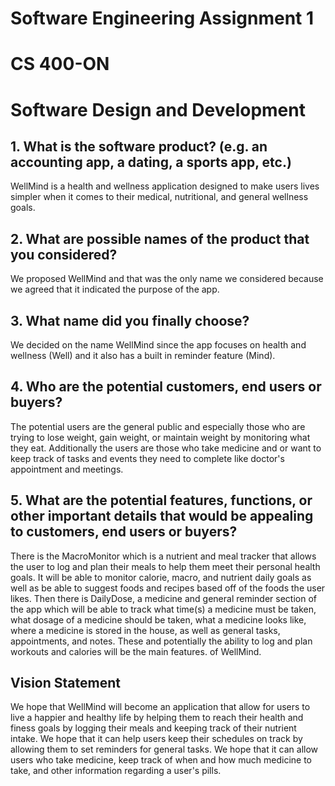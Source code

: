  # Software Engineering Assignment 1
 # CS 400-ON
 # Software Design and Development

## 1. What is the software product?  (e.g. an accounting app, a dating, a sports app, etc.)
WellMind is a health and wellness application designed to make users lives simpler when it comes to their medical, nutritional, and general wellness goals. 

## 2. What are possible names of the product that you considered?
We proposed WellMind and that was the only name we considered because we agreed that it indicated the purpose of the app. 

## 3. What name did you finally choose?
We decided on the name WellMind since the app focuses on health and wellness (Well) and it also has a built in reminder feature (Mind).

## 4. Who are the potential customers, end users or buyers?
The potential users are the general public and especially those who are trying to lose weight, gain weight, or maintain weight by monitoring what they eat. Additionally
the users are those who take medicine and or want to keep track of tasks and events they need to complete like doctor's appointment and meetings.

## 5. What are the potential features, functions, or other important details that would be appealing to customers, end users or buyers? 
There is the MacroMonitor which is a nutrient and meal tracker that allows the user to log and plan their meals to help them meet their personal health goals. It will be able to monitor calorie, macro, and nutrient daily goals as well as be able to suggest foods and recipes based off of the foods the user likes. Then there is DailyDose, a medicine and general reminder section of the app which will be able to track what time(s) a medicine must be taken, what dosage of a medicine should be taken, what a medicine looks like, where a medicine is stored in the house, as well as general tasks, appointments, and notes. These and potentially the ability to log and plan workouts and calories will be the main features. of WellMind.

## Vision Statement
We hope that WellMind will become an application that allow for users to live a happier and healthy life by helping them to reach their health and finess goals by logging their meals and keeping track of their nutrient intake. We hope that it can help users keep their schedules on track by allowing them to set reminders for general tasks. We hope that it can allow users who take medicine, keep track of when and how much medicine to take, and other information regarding a user's pills.

